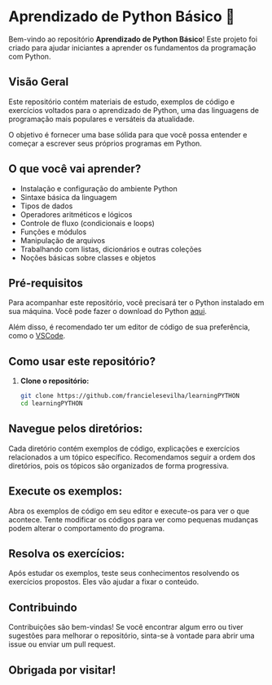 # Aprendizado de Python Básico 🐍

Bem-vindo ao repositório **Aprendizado de Python Básico**! Este projeto foi criado para ajudar iniciantes a aprender os fundamentos da programação com Python.

## Visão Geral

Este repositório contém materiais de estudo, exemplos de código e exercícios voltados para o aprendizado de Python, uma das linguagens de programação mais populares e versáteis da atualidade.

O objetivo é fornecer uma base sólida para que você possa entender e começar a escrever seus próprios programas em Python.

## O que você vai aprender?

- Instalação e configuração do ambiente Python
- Sintaxe básica da linguagem
- Tipos de dados
- Operadores aritméticos e lógicos
- Controle de fluxo (condicionais e loops)
- Funções e módulos
- Manipulação de arquivos
- Trabalhando com listas, dicionários e outras coleções
- Noções básicas sobre classes e objetos

## Pré-requisitos

Para acompanhar este repositório, você precisará ter o Python instalado em sua máquina. Você pode fazer o download do Python [aqui](https://www.python.org/downloads/).

Além disso, é recomendado ter um editor de código de sua preferência, como o [VSCode](https://code.visualstudio.com/).

## Como usar este repositório?

1. **Clone o repositório:**

   ```bash
   git clone https://github.com/francielesevilha/learningPYTHON
   cd learningPYTHON


## Navegue pelos diretórios:

Cada diretório contém exemplos de código, explicações e exercícios relacionados a um tópico específico. Recomendamos seguir a ordem dos diretórios, pois os tópicos são organizados de forma progressiva.

## Execute os exemplos:

Abra os exemplos de código em seu editor e execute-os para ver o que acontece. Tente modificar os códigos para ver como pequenas mudanças podem alterar o comportamento do programa.

## Resolva os exercícios:

Após estudar os exemplos, teste seus conhecimentos resolvendo os exercícios propostos. Eles vão ajudar a fixar o conteúdo.

## Contribuindo
Contribuições são bem-vindas! Se você encontrar algum erro ou tiver sugestões para melhorar o repositório, sinta-se à vontade para abrir uma issue ou enviar um pull request.

## Obrigada por visitar!
